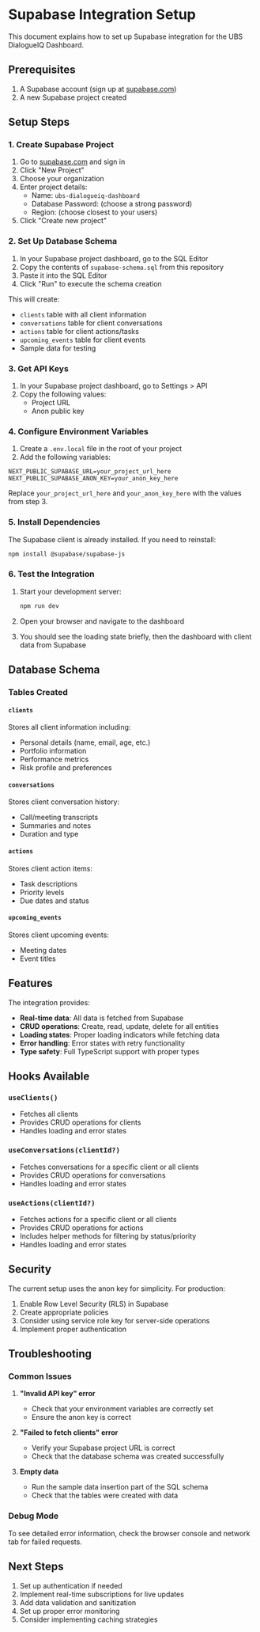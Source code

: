 # Supabase Integration Setup

This document explains how to set up Supabase integration for the UBS DialogueIQ Dashboard.

## Prerequisites

1. A Supabase account (sign up at [supabase.com](https://supabase.com))
2. A new Supabase project created

## Setup Steps

### 1. Create Supabase Project

1. Go to [supabase.com](https://supabase.com) and sign in
2. Click "New Project"
3. Choose your organization
4. Enter project details:
   - Name: `ubs-dialogueiq-dashboard`
   - Database Password: (choose a strong password)
   - Region: (choose closest to your users)
5. Click "Create new project"

### 2. Set Up Database Schema

1. In your Supabase project dashboard, go to the SQL Editor
2. Copy the contents of `supabase-schema.sql` from this repository
3. Paste it into the SQL Editor
4. Click "Run" to execute the schema creation

This will create:
- `clients` table with all client information
- `conversations` table for client conversations
- `actions` table for client actions/tasks
- `upcoming_events` table for client events
- Sample data for testing

### 3. Get API Keys

1. In your Supabase project dashboard, go to Settings > API
2. Copy the following values:
   - Project URL
   - Anon public key

### 4. Configure Environment Variables

1. Create a `.env.local` file in the root of your project
2. Add the following variables:

```env
NEXT_PUBLIC_SUPABASE_URL=your_project_url_here
NEXT_PUBLIC_SUPABASE_ANON_KEY=your_anon_key_here
```

Replace `your_project_url_here` and `your_anon_key_here` with the values from step 3.

### 5. Install Dependencies

The Supabase client is already installed. If you need to reinstall:

```bash
npm install @supabase/supabase-js
```

### 6. Test the Integration

1. Start your development server:
   ```bash
   npm run dev
   ```

2. Open your browser and navigate to the dashboard
3. You should see the loading state briefly, then the dashboard with client data from Supabase

## Database Schema

### Tables Created

#### `clients`
Stores all client information including:
- Personal details (name, email, age, etc.)
- Portfolio information
- Performance metrics
- Risk profile and preferences

#### `conversations`
Stores client conversation history:
- Call/meeting transcripts
- Summaries and notes
- Duration and type

#### `actions`
Stores client action items:
- Task descriptions
- Priority levels
- Due dates and status

#### `upcoming_events`
Stores client upcoming events:
- Meeting dates
- Event titles

## Features

The integration provides:

- **Real-time data**: All data is fetched from Supabase
- **CRUD operations**: Create, read, update, delete for all entities
- **Loading states**: Proper loading indicators while fetching data
- **Error handling**: Error states with retry functionality
- **Type safety**: Full TypeScript support with proper types

## Hooks Available

### `useClients()`
- Fetches all clients
- Provides CRUD operations for clients
- Handles loading and error states

### `useConversations(clientId?)`
- Fetches conversations for a specific client or all clients
- Provides CRUD operations for conversations
- Handles loading and error states

### `useActions(clientId?)`
- Fetches actions for a specific client or all clients
- Provides CRUD operations for actions
- Includes helper methods for filtering by status/priority
- Handles loading and error states

## Security

The current setup uses the anon key for simplicity. For production:

1. Enable Row Level Security (RLS) in Supabase
2. Create appropriate policies
3. Consider using service role key for server-side operations
4. Implement proper authentication

## Troubleshooting

### Common Issues

1. **"Invalid API key" error**
   - Check that your environment variables are correctly set
   - Ensure the anon key is correct

2. **"Failed to fetch clients" error**
   - Verify your Supabase project URL is correct
   - Check that the database schema was created successfully

3. **Empty data**
   - Run the sample data insertion part of the SQL schema
   - Check that the tables were created with data

### Debug Mode

To see detailed error information, check the browser console and network tab for failed requests.

## Next Steps

1. Set up authentication if needed
2. Implement real-time subscriptions for live updates
3. Add data validation and sanitization
4. Set up proper error monitoring
5. Consider implementing caching strategies